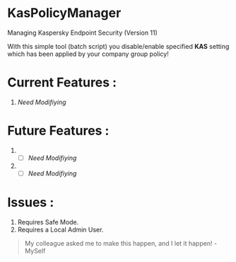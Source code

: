 # KasPolicyManager
Managing Kaspersky Endpoint Security (Version 11)

With this simple tool (batch script) you disable/enable specified **KAS** setting which has been applied by your company group policy!

# Current Features :
1. *Need Modifiying*

# Future Features :
1. -[ ] *Need Modifiying*
1. -[ ] *Need Modifiying*

# Issues :

1. Requires Safe Mode.
1. Requires a Local Admin User.

> My colleague asked me to make this happen, and I let it happen!
> -MySelf
